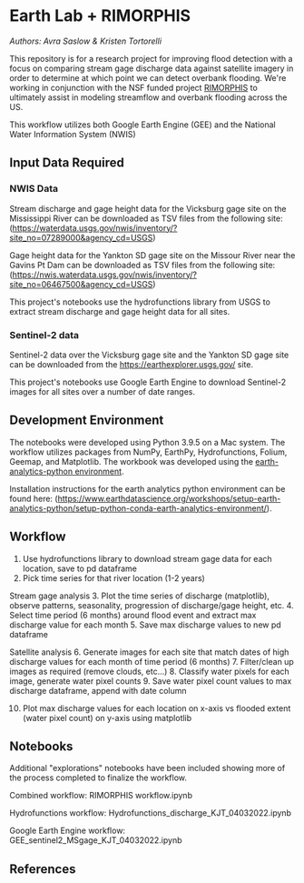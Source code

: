 
# Earth Lab + RIMORPHIS

_Authors: Avra Saslow & Kristen Tortorelli_

This repository is for a research project for improving flood detection with a focus on comparing stream gage discharge data against satellite imagery in order to determine at which point we can detect overbank flooding. We're working in conjunction with the NSF funded project [RIMORPHIS](https://rimorphis.org/) to ultimately assist in modeling streamflow and overbank flooding across the US.

This workflow utilizes both Google Earth Engine (GEE) and the National Water Information System (NWIS)

## Input Data Required

### NWIS Data
Stream discharge and gage height data for the Vicksburg gage site on the Mississippi River can be downloaded as TSV files from the following site: 
(https://waterdata.usgs.gov/nwis/inventory/?site_no=07289000&agency_cd=USGS)

Gage height data for the Yankton SD gage site on the Missour River near the Gavins Pt Dam can be downloaded as TSV files from the following site: 
(https://nwis.waterdata.usgs.gov/nwis/inventory/?site_no=06467500&agency_cd=USGS)

This project's notebooks use the hydrofunctions library from USGS to extract stream discharge and gage height data for all sites. 

### Sentinel-2 data

Sentinel-2 data over the Vicksburg gage site and the Yankton SD gage site can be downloaded from the https://earthexplorer.usgs.gov/ site. 

This project's notebooks use Google Earth Engine to download Sentinel-2 images for all sites over a number of date ranges. 

## Development Environment
The notebooks were developed using Python 3.9.5 on a Mac system. The workflow utilizes packages from NumPy, EarthPy, Hydrofunctions, Folium, Geemap, and Matplotlib. The workbook was developed using the [earth-analytics-python environment](https://github.com/earthlab/earth-analytics-python-env).

Installation instructions for the earth analytics python environment can be found here: (https://www.earthdatascience.org/workshops/setup-earth-analytics-python/setup-python-conda-earth-analytics-environment/).

## Workflow 

1. Use hydrofunctions library to download stream gage data for each location, save to pd dataframe
2. Pick time series for that river location (1-2 years)

Stream gage analysis
3. Plot the time series of discharge (matplotlib), observe patterns, seasonality, progression of discharge/gage height, etc.
4. Select time period (6  months) around flood event and extract max discharge value for each month
5. Save max discharge values to new pd dataframe

Satellite analysis
6. Generate images for each site that match dates of high discharge values for each month of time period (6 months)
7. Filter/clean up images as required (remove clouds, etc...)
8. Classify water pixels for each image, generate water pixel counts
9. Save water pixel count values to max discharge dataframe, append with date column

10. Plot max discharge values for each location on x-axis vs flooded extent (water pixel count) on y-axis using matplotlib


## Notebooks
Additional "explorations" notebooks have been included showing more of the process completed to finalize the workflow.

Combined workflow: RIMORPHIS workflow.ipynb

Hydrofunctions workflow: Hydrofunctions_discharge_KJT_04032022.ipynb

Google Earth Engine workflow: GEE_sentinel2_MSgage_KJT_04032022.ipynb


## References


